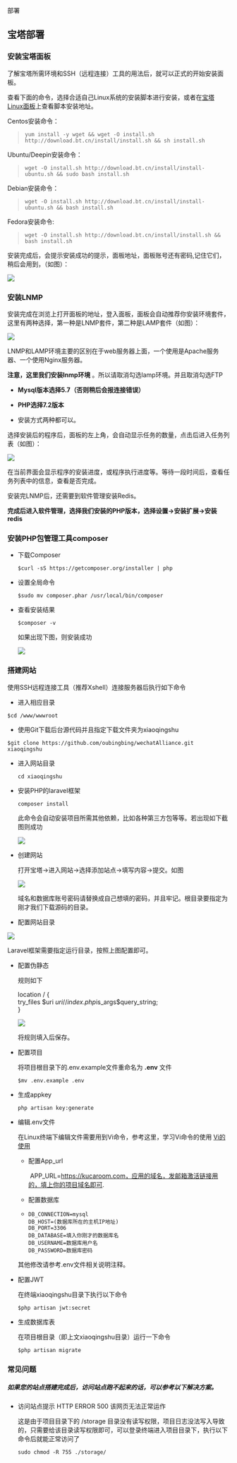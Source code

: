 部署

## 宝塔部署

### 安装宝塔面板

了解宝塔所需环境和SSH（远程连接）工具的用法后，就可以正式的开始安装面板。



查看下面的命令，选择合适自己Linux系统的安装脚本进行安装，或者在[宝塔Linux面板](https://www.bt.cn/download/linux.html)上查看脚本安装地址。

Centos安装命令：

> ```shell
> yum install -y wget && wget -O install.sh http://download.bt.cn/install/install.sh && sh install.sh
> ```

Ubuntu/Deepin安装命令：

> ```shell
> wget -O install.sh http://download.bt.cn/install/install-ubuntu.sh && sudo bash install.sh
> ```

Debian安装命令：

> ```shell
> wget -O install.sh http://download.bt.cn/install/install-ubuntu.sh && bash install.sh
> ```

Fedora安装命令:

> ```shell
> wget -O install.sh http://download.bt.cn/install/install.sh && bash install.sh
> ```

安装完成后，会提示安装成功的提示，面板地址，面板账号还有密码,记住它们，稍后会用到，（如图）：

![](http://ww1.sinaimg.cn/large/0079MVdAly1fypxnd2tdgj30lb06i3zo.jpg)

### 安装LNMP

安装完成在浏览上打开面板的地址，登入面板，面板会自动推荐你安装环境套件，这里有两种选择，第一种是LNMP套件，第二种是LAMP套件（如图）：

![](http://ww1.sinaimg.cn/large/0079MVdAly1fypxo3j3hhj30mz0euq4z.jpg)

LNMP和LAMP环境主要的区别在于web服务器上面，一个使用是Apache服务器、一个使用Nginx服务器。

**注意，这里我们安装lnmp环境** 。所以请取消勾选lamp环境。并且取消勾选FTP

- **Mysql版本选择5.7（否则稍后会报连接错误）**

- **PHP选择7.2版本**
- 安装方式两种都可以。



选择安装后的程序后，面板的左上角，会自动显示任务的数量，点击后进入任务列表（如图）：

![](http://ww1.sinaimg.cn/large/0079MVdAly1fypxol5v3oj30m90l240o.jpg)

在当前界面会显示程序的安装进度，或程序执行进度等。等待一段时间后，查看任务列表中的信息，查看是否完成。

安装完LNMP后，还需要到软件管理安装Redis。

**完成后进入软件管理，选择我们安装的PHP版本，选择设置->安装扩展->安装redis**



### 安装PHP包管理工具composer

- 下载Composer

  `$curl -sS https://getcomposer.org/installer | php`

- 设置全局命令

  `$sudo mv composer.phar /usr/local/bin/composer`

- 查看安装结果

  `$composer -v`

  如果出现下图，则安装成功

  ![](http://ww1.sinaimg.cn/large/0079MVdAly1fypwgffxq9j30qq0eogml.jpg)


### 搭建网站

使用SSH远程连接工具（推荐Xshell）连接服务器后执行如下命令

- 进入相应目录

`$cd /www/wwwroot`

- 使用Git下载后台源代码并且指定下载文件夹为xiaoqingshu

`$git clone https://github.com/oubingbing/wechatAlliance.git xiaoqingshu`

- 进入网站目录

  `cd xiaoqingshu`

- 安装PHP的laravel框架

  `composer install`

  此命令会自动安装项目所需其他依赖，比如各种第三方包等等。若出现如下截图则成功

  ![](http://ww1.sinaimg.cn/large/0079MVdAly1fypwlccwwuj30ms098dgs.jpg)

- 创建网站

  打开宝塔->进入网站->选择添加站点->填写内容->提交。如图

  ![](http://ww1.sinaimg.cn/mw690/0079MVdAly1fypwwjg8hdj30mc0izt9p.jpg)



  域名和数据库账号密码请替换成自己想填的密码，并且牢记。根目录要指定为刚才我们下载源码的目录。

- 配置网站目录

 ![](http://article.qiuhuiyi.cn/FktDDH0qnahI4zNKm1Cep5dNXO2u)

  Laravel框架需要指定运行目录，按照上图配置即可。

- 配置伪静态

  规则如下

  location / {  
  ​	try_files $uri $uri/ /index.php$is_args$query_string;  
  }  

  ![](http://ww1.sinaimg.cn/mw690/0079MVdAly1fypx0zc2fgj30mh0gggmj.jpg)

  将规则填入后保存。

- 配置项目

  将项目根目录下的.env.example文件重命名为 **.env** 文件

  `$mv .env.example .env`

- 生成appkey

  `php artisan key:generate`

- 编辑.env文件

  在Linux终端下编辑文件需要用到Vi命令，参考这里，学习Vi命令的使用   [Vi的使用](https://www.vpser.net/manage/vi.html)
  - 配置App_url

    ​	APP_URL=https://kucaroom.com，应用的域名，发邮箱激活链接用的，填上你的项目域名即可.

  - 配置数据库

  - ```
    DB_CONNECTION=mysql
    DB_HOST=(数据库所在的主机IP地址)
    DB_PORT=3306
    DB_DATABASE=填入你刚才的数据库名
    DB_USERNAME=数据库用户名
    DB_PASSWORD=数据库密码
    ```

  其他修改请参考.env文件相关说明注释。

- 配置JWT

  在终端xiaoqingshu目录下执行以下命令

  `$php artisan jwt:secret`

- 生成数据库表

  在项目根目录（即上文xiaoqingshu目录）运行一下命令

  `$php artisan migrate`

### 常见问题

##### 如果您的站点搭建完成后，访问站点跑不起来的话，可以参考以下解决方案。

- 访问站点提示 HTTP ERROR 500 该网页无法正常运作

  这是由于项目目录下的 /storage 目录没有读写权限，项目日志没法写入导致的，只需要给该目录读写权限即可，可以登录终端进入项目目录下，执行以下命令后就能正常访问了

  `sudo chmod -R 755 ./storage/`
